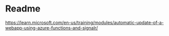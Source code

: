 # Readme

<https://learn.microsoft.com/en-us/training/modules/automatic-update-of-a-webapp-using-azure-functions-and-signalr/>
